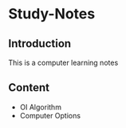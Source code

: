 # Study-Notes

## Introduction

This is a computer learning notes

## Content

- OI Algorithm
- Computer Options
